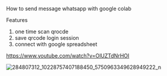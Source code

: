 How to send message whatsapp with google colab

Features

1. one time scan qrocde
2. save qrcode login session
3. connect with google spreadsheet

https://www.youtube.com/watch?v=OlUZTdNrHOI

![284807312_10228757407188450_5750963349628949222_n](https://user-images.githubusercontent.com/99067179/170902695-ad0eb5f7-b244-48d6-9810-804aac304c9c.jpg)

